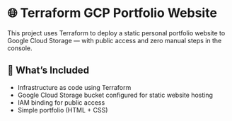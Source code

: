 # 🌐 Terraform GCP Portfolio Website

This project uses Terraform to deploy a static personal portfolio website to Google Cloud Storage — with public access and zero manual steps in the console.

## 🚀 What’s Included

- Infrastructure as code using Terraform
- Google Cloud Storage bucket configured for static website hosting
- IAM binding for public access
- Simple portfolio (HTML + CSS)

